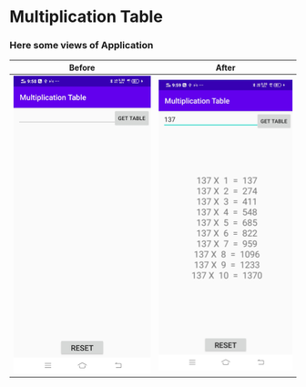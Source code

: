 # Multiplication Table

### Here some views of Application

Before           |   After
:-------------------------:|:-------------------------:|
![](https://github.com/Coder481/CDN/blob/main/MultiplicationTable/Mult_Bfr.jpg)  | ![](https://github.com/Coder481/CDN/blob/main/MultiplicationTable/Mult_Aft.jpg)
